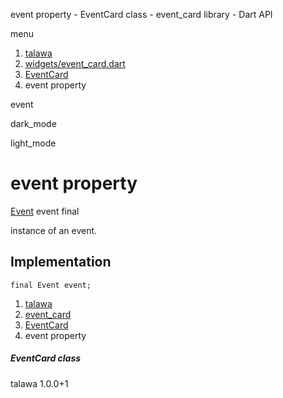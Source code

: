 




event property - EventCard class - event\_card library - Dart API







menu

1. [talawa](../../index.html)
2. [widgets/event\_card.dart](../../widgets_event_card/widgets_event_card-library.html)
3. [EventCard](../../widgets_event_card/EventCard-class.html)
4. event property

event


dark\_mode

light\_mode




# event property


[Event](../../models_events_event_model/Event-class.html)
event
final

instance of an event.


## Implementation

```
final Event event;
```

 


1. [talawa](../../index.html)
2. [event\_card](../../widgets_event_card/widgets_event_card-library.html)
3. [EventCard](../../widgets_event_card/EventCard-class.html)
4. event property

##### EventCard class





talawa
1.0.0+1






